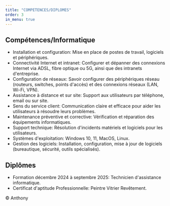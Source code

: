```yaml
---
title: "COMPETENCES/DIPLOMES"
order: 3
in_menu: true
---
```

<main>
    <section class="skills">
      <h2>Compétences/Informatique</h2>
      <ul>
        <li>Installation et configuration: Mise en place de postes de travail, logiciels et périphériques.</li>
        <li>Connectivité Internet et intranet: Configurer et dépanner des connexions Internet via ADSL, fibre optique ou 5G, ainsi que des intranets d'entreprise.</li>
        <li>Configuration de réseaux: Savoir configurer des périphériques réseau (routeurs, switches, points d'accès) et des connexions réseaux (LAN, Wi-Fi, VPN).</li>
        <li>Assistance à distance et sur site: Support aux utilisateurs par téléphone, email ou sur site.</li>
        <li>Sens du service client: Communication claire et efficace pour aider les utilisateurs à résoudre leurs problèmes.</li>
        <li>Maintenance préventive et corrective: Vérification et réparation des équipements informatiques.</li>
        <li>Support technique: Résolution d'incidents matériels et logiciels pour les utilisateurs.</li>
        <li>Systèmes d'exploitation: Windows 10, 11, MacOS, Linux.</li>
        <li>Gestion des logiciels: Installation, configuration, mise à jour de logiciels (bureautique, sécurité, outils spécialisés).</li>
      </ul>
      <h2>Diplômes</h2>
      <ul>
        <li>Formation décembre 2024 à septembre 2025: Technicien d'assistance informatique.</li>
        <li>Certificat d'aptitude Professionnelle: Peintre Vitrier Revêtement.</li>
      </ul>
    </section>
  </main>
  <footer>
    <p>&copy; Anthony</p> 